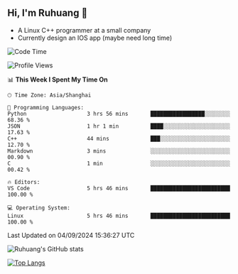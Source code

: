 ## Hi, I'm Ruhuang 👋

- A Linux C++ programmer at a small company
- Currently design an IOS app (maybe need long time)

<!--START_SECTION:waka-->
![Code Time](http://img.shields.io/badge/Code%20Time-95%20hrs%2012%20mins-blue)

![Profile Views](http://img.shields.io/badge/Profile%20Views-1-blue)

📊 **This Week I Spent My Time On** 

```text
🕑︎ Time Zone: Asia/Shanghai

💬 Programming Languages: 
Python                   3 hrs 56 mins       █████████████████░░░░░░░░   68.36 % 
JSON                     1 hr 1 min          ████░░░░░░░░░░░░░░░░░░░░░   17.63 % 
C++                      44 mins             ███░░░░░░░░░░░░░░░░░░░░░░   12.70 % 
Markdown                 3 mins              ░░░░░░░░░░░░░░░░░░░░░░░░░   00.90 % 
C                        1 min               ░░░░░░░░░░░░░░░░░░░░░░░░░   00.42 % 

🔥 Editors: 
VS Code                  5 hrs 46 mins       █████████████████████████   100.00 % 

💻 Operating System: 
Linux                    5 hrs 46 mins       █████████████████████████   100.00 % 
```


 Last Updated on 04/09/2024 15:36:27 UTC
<!--END_SECTION:waka-->

![Ruhuang's GitHub stats](https://github-readme-stats.vercel.app/api?username=ruhuang2001&count_private=true&hide_title=true&show_icons=true&theme=vue)

[![Top Langs](https://github-readme-stats.vercel.app/api/top-langs/?username=ruhuang2001&layout=compact)](https://github.com/anuraghazra/github-readme-stats)
